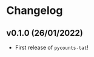 # Changelog

<!--next-version-placeholder-->

## v0.1.0 (26/01/2022)

- First release of `pycounts-tat`!